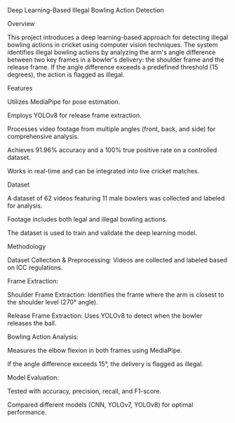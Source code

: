 Deep Learning-Based Illegal Bowling Action Detection

Overview

This project introduces a deep learning-based approach for detecting illegal bowling actions in cricket using computer vision techniques. The system identifies illegal bowling actions by analyzing the arm's angle difference between two key frames in a bowler's delivery: the shoulder frame and the release frame. If the angle difference exceeds a predefined threshold (15 degrees), the action is flagged as illegal.

Features

Utilizes MediaPipe for pose estimation.

Employs YOLOv8 for release frame extraction.

Processes video footage from multiple angles (front, back, and side) for comprehensive analysis.

Achieves 91.96% accuracy and a 100% true positive rate on a controlled dataset.

Works in real-time and can be integrated into live cricket matches.

Dataset

A dataset of 62 videos featuring 11 male bowlers was collected and labeled for analysis.

Footage includes both legal and illegal bowling actions.

The dataset is used to train and validate the deep learning model.

Methodology

Dataset Collection & Preprocessing: Videos are collected and labeled based on ICC regulations.

Frame Extraction:

Shoulder Frame Extraction: Identifies the frame where the arm is closest to the shoulder level (270° angle).

Release Frame Extraction: Uses YOLOv8 to detect when the bowler releases the ball.

Bowling Action Analysis:

Measures the elbow flexion in both frames using MediaPipe.

If the angle difference exceeds 15°, the delivery is flagged as illegal.

Model Evaluation:

Tested with accuracy, precision, recall, and F1-score.

Compared different models (CNN, YOLOv7, YOLOv8) for optimal performance.
